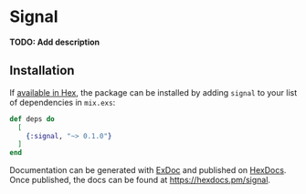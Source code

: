 # Signal

**TODO: Add description**

## Installation

If [available in Hex](https://hex.pm/docs/publish), the package can be installed
by adding `signal` to your list of dependencies in `mix.exs`:

```elixir
def deps do
  [
    {:signal, "~> 0.1.0"}
  ]
end
```

Documentation can be generated with [ExDoc](https://github.com/elixir-lang/ex_doc)
and published on [HexDocs](https://hexdocs.pm). Once published, the docs can
be found at <https://hexdocs.pm/signal>.


